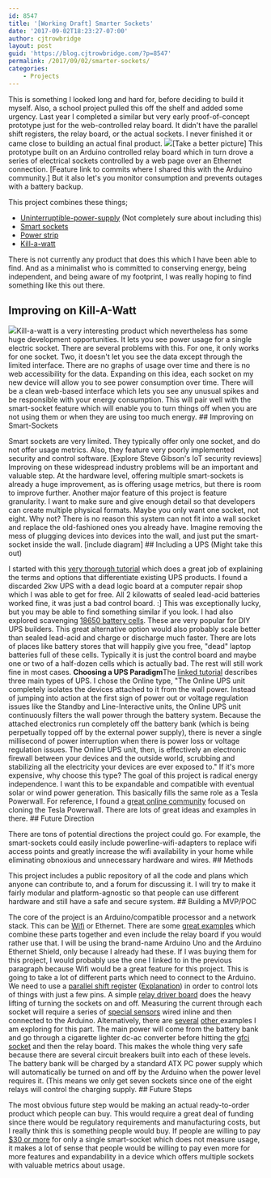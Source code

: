 ```yaml
---
id: 8547
title: '[Working Draft] Smarter Sockets'
date: '2017-09-02T18:23:27-07:00'
author: cjtrowbridge
layout: post
guid: 'https://blog.cjtrowbridge.com/?p=8547'
permalink: /2017/09/02/smarter-sockets/
categories:
    - Projects
---
```


This is something I looked long and hard for, before deciding to build it myself. Also, a school project pulled this off the shelf and added some urgency. Last year I completed a similar but very early proof-of-concept prototype just for the web-controlled relay board. It didn't have the parallel shift registers, the relay board, or the actual sockets. I never finished it or came close to building an actual final product. ![](https://blog.cjtrowbridge.com/wp-content/uploads/2016/05/1462255878-1-465x465.jpg)\[Take a better picture\] This prototype built on an Arduino controlled relay board which in turn drove a series of electrical sockets controlled by a web page over an Ethernet connection. \[Feature link to commits where I shared this with the Arduino community.\] But it also let's you monitor consumption and prevents outages with a battery backup.

This project combines these things;

- [Uninterruptible-power-supply](https://www.amazon.com/Computer-Uninterruptible-Power-Supply-Units/) (Not completely sure about including this)
- [Smart sockets](https://www.amazon.com/Smart-Wi-Fi-Enabled-Works-Amazon/dp/B01NBI0A6R/ref=sr_1_4?s=electronics&ie=UTF8&qid=1494002275&sr=1-4&keywords=smart+socket)
- [Power strip](https://www.amazon.com/AmazonBasics-6-Outlet-Surge-Protector-Power/dp/B00TP1C51M/ref=sr_1_3?ie=UTF8&qid=1494002508&sr=8-3&keywords=power+strip)
- [Kill-a-watt](https://www.amazon.com/P3-P4400-Electricity-Usage-Monitor/dp/B00009MDBU/ref=sr_1_1?ie=UTF8&qid=1494002472&sr=8-1&keywords=kill+a+watt)

There is not currently any product that does this which I have been able to find. And as a minimalist who is committed to conserving energy, being independent, and being aware of my footprint, I was really hoping to find something like this out there.

## Improving on Kill-A-Watt

![](https://blog.cjtrowbridge.com/wp-content/uploads/2017/05/kill-a-watt-1-1.jpg)Kill-a-watt is a very interesting product which nevertheless has some huge development opportunities. It lets you see power usage for a single electric socket. There are several problems with this. For one, it only works for one socket. Two, it doesn't let you see the data except through the limited interface. There are no graphs of usage over time and there is no web accessibility for the data. Expanding on this idea, each socket on my new device will allow you to see power consumption over time. There will be a clean web-based interface which lets you see any unusual spikes and be responsible with your energy consumption. This will pair well with the smart-socket feature which will enable you to turn things off when you are not using them or when they are using too much energy. ## Improving on Smart-Sockets

Smart sockets are very limited. They typically offer only one socket, and do not offer usage metrics. Also, they feature very poorly implemented security and control software. \[Explore Steve Gibson's IoT security reviews\] Improving on these widespread industry problems will be an important and valuable step. At the hardware level, offering multiple smart-sockets is already a huge improvement, as is offering usage metrics, but there is room to improve further. Another major feature of this project is feature granularity. I want to make sure and give enough detail so that developers can create multiple physical formats. Maybe you only want one socket, not eight. Why not? There is no reason this system can not fit into a wall socket and replace the old-fashioned ones you already have. Imagine removing the mess of plugging devices into devices into the wall, and just put the smart-socket inside the wall. \[include diagram\] ## Including a UPS (Might take this out)

I started with this [very thorough tutorial](https://www.howtogeek.com/161479/how-to-select-a-battery-backup-for-your-computer/) which does a great job of explaining the terms and options that differentiate existing UPS products. I found a discarded 2kw UPS with a dead logic board at a computer repair shop which I was able to get for free. All 2 kilowatts of sealed lead-acid batteries worked fine, it was just a bad control board. :\] This was exceptionally lucky, but you may be able to find something similar if you look. I had also explored scavenging [18650 battery cells](https://hackaday.com/2016/09/29/homebrew-powerwall-sitting-at-20kwh/). These are very popular for DIY UPS builders. This great alternative option would also probably scale better than sealed lead-acid and charge or discharge much faster. There are lots of places like battery stores that will happily give you free, "dead" laptop batteries full of these cells. Typically it is just the control board and maybe one or two of a half-dozen cells which is actually bad. The rest will still work fine in most cases. **Choosing a UPS Paradigm**The [linked tutorial](https://www.howtogeek.com/161479/how-to-select-a-battery-backup-for-your-computer/) describes three main types of UPS. I chose the Online type, "The Online UPS unit completely isolates the devices attached to it from the wall power. Instead of jumping into action at the first sign of power out or voltage regulation issues like the Standby and Line-Interactive units, the Online UPS unit continuously filters the wall power through the battery system. Because the attached electronics run completely off the battery bank (which is being perpetually topped off by the external power supply), there is never a single millisecond of power interruption when there is power loss or voltage regulation issues. The Online UPS unit, then, is effectively an electronic firewall between your devices and the outside world, scrubbing and stabilizing all the electricity your devices are ever exposed to." If it's more expensive, why choose this type? The goal of this project is radical energy independence. I want this to be expandable and compatible with eventual solar or wind power generation. This basically fills the same role as a Tesla Powerwall. For reference, I found a [great online community](http://diypowerwalls.com/) focused on cloning the Tesla Powerwall. There are lots of great ideas and examples in there. ## Future Direction

There are tons of potential directions the project could go. For example, the smart-sockets could easily include powerline-wifi-adapters to replace wifi access points and greatly increase the wifi availability in your home while eliminating obnoxious and unnecessary hardware and wires. ## Methods

This project includes a public repository of all the code and plans which anyone can contribute to, and a forum for discussing it. I will try to make it fairly modular and platform-agnostic so that people can use different hardware and still have a safe and secure system. ## Building a MVP/POC

 The core of the project is an Arduino/compatible processor and a network stack. This can be [Wifi](https://www.sparkfun.com/products/13678) or Ethernet. There are some [great examples](http://armtronix.net/wifi%20arduino85.html) which combine these parts together and even include the relay board if you would rather use that. I will be using the brand-name Arduino Uno and the Arduino Ethernet Shield, only because I already had these. If I was buying them for this project, I would probably use the one I linked to in the previous paragraph because Wifi would be a great feature for this project. This is going to take a lot of different parts which need to connect to the Arduino. We need to use a [parallel shift register](https://www.sparkfun.com/products/13601) ([Explanation](https://www.arduino.cc/en/Tutorial/ShiftOut)) in order to control lots of things with just a few pins. A simple [relay driver board](https://www.aliexpress.com/item/5V-10A-8-Channel-Relay-Module-M/32603076620.html?ws_ab_test=searchweb0_0,searchweb201602_2_10152_10065_10151_10068_10130_10324_10325_10326_10084_10083_10080_10307_10082_10081_10110_10178_10137_10111_10060_10112_10113_10155_10114_10154_10056_10055_10054_10312_10313_10059_10314_100031_10099_10078_10079_10103_10073_10102_10052_10053_10142_10107_10050_10051,searchweb201603_19,ppcSwitch_2&btsid=291c70cb-be8c-4939-80f5-0b025a7d65fe&algo_expid=1986094a-1d67-45e3-8503-cb1a7b6569d0-18&algo_pvid=1986094a-1d67-45e3-8503-cb1a7b6569d0) does the heavy lifting of turning the sockets on and off. Measuring the current through each socket will require a series of [special sensors](https://www.amazon.com/DAOKI-Current-Sensor-Module-Arduino/dp/B00XT0PKBM/ref=sr_1_5?s=industrial&ie=UTF8&qid=1504408973&sr=1-5&keywords=current%2Bsensor&th=1) wired inline and then connected to the Arduino. Alternatively, there are [several](https://meettechniek.info/diy-instruments/arduino-wattmeter.html) [other ](https://openenergymonitor.org/forum-archive/node/58.html)examples I am exploring for this part. The main power will come from the battery bank and go through a cigarette lighter dc-ac converter before hitting the [gfci socket](https://en.wikipedia.org/wiki/Residual-current_device) and then the relay board. This makes the whole thing very safe because there are several circuit breakers built into each of these levels. The battery bank will be charged by a standard ATX PC power supply which will automatically be turned on and off by the Arduino when the power level requires it. (This means we only get seven sockets since one of the eight relays will control the charging supply. ## Future Steps

The most obvious future step would be making an actual ready-to-order product which people can buy. This would require a great deal of funding since there would be regulatory requirements and manufacturing costs, but I really think this is something people would buy. If people are willing to pay [$30 or more](https://www.amazon.com/Smart-Wi-Fi-Enabled-Works-Amazon/dp/B01NBI0A6R/ref=sr_1_4?s=electronics&ie=UTF8&qid=1494002275&sr=1-4&keywords=smart+socket) for only a single smart-socket which does not measure usage, it makes a lot of sense that people would be willing to pay even more for more features and expandability in a device which offers multiple sockets with valuable metrics about usage.